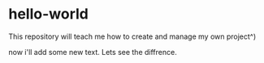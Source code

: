 # hello-world

This repository will teach me how to create and manage my own project^)

now i'll add some new text. Lets see the diffrence.
